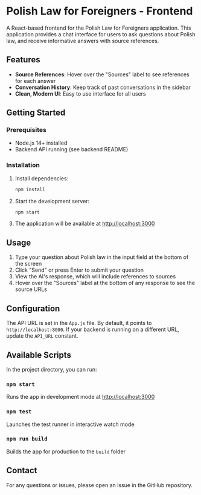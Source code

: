 # Polish Law for Foreigners - Frontend

A React-based frontend for the Polish Law for Foreigners application. This application provides a chat interface for users to ask questions about Polish law, and receive informative answers with source references.

## Features

- **Source References**: Hover over the "Sources" label to see references for each answer
- **Conversation History**: Keep track of past conversations in the sidebar
- **Clean, Modern UI**: Easy to use interface for all users

## Getting Started

### Prerequisites

- Node.js 14+ installed
- Backend API running (see backend README)

### Installation

1. Install dependencies:
   ```bash
   npm install
   ```

2. Start the development server:
   ```bash
   npm start
   ```

3. The application will be available at [http://localhost:3000](http://localhost:3000)

## Usage

1. Type your question about Polish law in the input field at the bottom of the screen
2. Click "Send" or press Enter to submit your question
3. View the AI's response, which will include references to sources
4. Hover over the "Sources" label at the bottom of any response to see the source URLs

## Configuration

The API URL is set in the `App.js` file. By default, it points to `http://localhost:8000`. If your backend is running on a different URL, update the `API_URL` constant.

## Available Scripts

In the project directory, you can run:

### `npm start`

Runs the app in development mode at [http://localhost:3000](http://localhost:3000)

### `npm test`

Launches the test runner in interactive watch mode

### `npm run build`

Builds the app for production to the `build` folder

## Contact

For any questions or issues, please open an issue in the GitHub repository.

